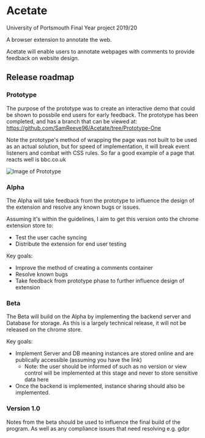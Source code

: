 # Acetate

University of Portsmouth Final Year project 2019/20

A browser extension to annotate the web.

Acetate will enable users to annotate webpages with comments to provide feedback on website design.

## Release roadmap
### Prototype

The purpose of the prototype was to create an interactive demo that could be shown to possbile end users for early feedback. The prototype has been completed, and has a branch that can be viewed at: https://github.com/SamReeve96/Acetate/tree/Prototype-One

Note the prototype's method of wrapping the page was not built to be used as an actual solution, but for speed of implementation, it will break event listeners and combat with CSS rules. So far a good example of a page that reacts well is bbc.co.uk

![Image of Prototype](https://github.com/SamReeve96/Acetate/blob/master/Misc%20Resources/PrototypeOneScreenshot-20012020.png?raw=true)

### Alpha
The Alpha will take feedback from the prototype to influence the design of the extension and resolve any known bugs or issues.

Assuming it's within the guidelines, I aim to get this version onto the chrome extension store to:
- Test the user cache syncing 
- Distribute the extension for end user testing

Key goals:
- Improve the method of creating a comments container
- Resolve known bugs
- Take feedback from prototype phase to further influence design of extension

### Beta
The Beta will build on the Alpha by implementing the backend server and Database for storage. As this is a largely technical release, it will not be released on the chrome store.

Key goals:
- Implement Server and DB meaning instances are stored online and are publically accessible (assuming you have the link)
  - Note: the user should be informed of such as no version or view control will be implemented at this stage and never to store sensitive data here
- Once the backend is implemented, instance sharing should also be implemented.


### Version 1.0
Notes from the beta should be used to influence the final build of the program. As well as any compliance issues that need resolving e.g. gdpr 
